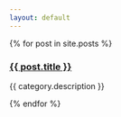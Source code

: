 ```yaml
---
layout: default
---
```



{% for post in site.posts %}
  <h3><a href="{{ post.url }}">{{ post.title }}</a></h3>
  <p>{{ category.description }}</p>
{% endfor %}
